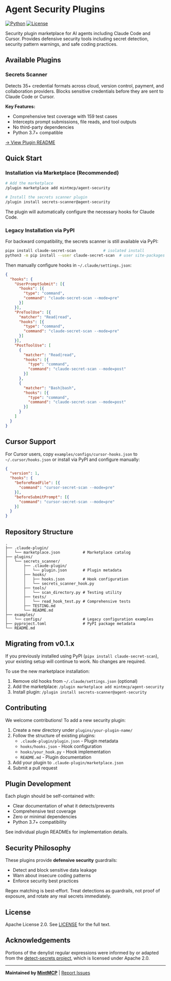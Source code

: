 # Agent Security Plugins

[![Python](https://img.shields.io/badge/python-3.7+-blue)]() [![License](https://img.shields.io/badge/license-Apache%202.0-blue)]()

Security plugin marketplace for AI agents including Claude Code and Cursor. Provides defensive security tools including secret detection, security pattern warnings, and safe coding practices.

## Available Plugins

### Secrets Scanner

Detects 35+ credential formats across cloud, version control, payment, and collaboration providers. Blocks sensitive credentials before they are sent to Claude Code or Cursor.

**Key Features:**
- Comprehensive test coverage with 159 test cases
- Intercepts prompt submissions, file reads, and tool outputs
- No third-party dependencies
- Python 3.7+ compatible

[→ View Plugin README](./plugins/secrets_scanner/README.md)

## Quick Start

### Installation via Marketplace (Recommended)

```bash
# Add the marketplace
/plugin marketplace add mintmcp/agent-security

# Install the secrets scanner plugin
/plugin install secrets-scanner@agent-security
```

The plugin will automatically configure the necessary hooks for Claude Code.

### Legacy Installation via PyPI

For backward compatibility, the secrets scanner is still available via PyPI:

```bash
pipx install claude-secret-scan            # isolated install
python3 -m pip install --user claude-secret-scan  # user site-packages
```

Then manually configure hooks in `~/.claude/settings.json`:

```json
{
  "hooks": {
    "UserPromptSubmit": [{
      "hooks": [{
        "type": "command",
        "command": "claude-secret-scan --mode=pre"
      }]
    }],
    "PreToolUse": [{
      "matcher": "Read|read",
      "hooks": [{
        "type": "command",
        "command": "claude-secret-scan --mode=pre"
      }]
    }],
    "PostToolUse": [
      {
        "matcher": "Read|read",
        "hooks": [{
          "type": "command",
          "command": "claude-secret-scan --mode=post"
        }]
      },
      {
        "matcher": "Bash|bash",
        "hooks": [{
          "type": "command",
          "command": "claude-secret-scan --mode=post"
        }]
      }
    ]
  }
}
```

## Cursor Support

For Cursor users, copy `examples/configs/cursor-hooks.json` to `~/.cursor/hooks.json` or install via PyPI and configure manually:

```json
{
  "version": 1,
  "hooks": {
    "beforeReadFile": [{
      "command": "cursor-secret-scan --mode=pre"
    }],
    "beforeSubmitPrompt": [{
      "command": "cursor-secret-scan --mode=pre"
    }]
  }
}
```

## Repository Structure

```
.
├── .claude-plugin/
│   └── marketplace.json          # Marketplace catalog
├── plugins/
│   └── secrets_scanner/
│       ├── .claude-plugin/
│       │   └── plugin.json       # Plugin metadata
│       ├── hooks/
│       │   ├── hooks.json        # Hook configuration
│       │   └── secrets_scanner_hook.py
│       ├── tools/
│       │   └── scan_directory.py # Testing utility
│       ├── tests/
│       │   └── read_hook_test.py # Comprehensive tests
│       ├── TESTING.md
│       └── README.md
├── examples/
│   └── configs/                  # Legacy configuration examples
├── pyproject.toml                # PyPI package metadata
└── README.md
```

## Migrating from v0.1.x

If you previously installed using PyPI (`pipx install claude-secret-scan`), your existing setup will continue to work. No changes are required.

To use the new marketplace installation:
1. Remove old hooks from `~/.claude/settings.json` (optional)
2. Add the marketplace: `/plugin marketplace add mintmcp/agent-security`
3. Install plugin: `/plugin install secrets-scanner@agent-security`

## Contributing

We welcome contributions! To add a new security plugin:

1. Create a new directory under `plugins/your-plugin-name/`
2. Follow the structure of existing plugins:
   - `.claude-plugin/plugin.json` - Plugin metadata
   - `hooks/hooks.json` - Hook configuration
   - `hooks/your_hook.py` - Hook implementation
   - `README.md` - Plugin documentation
3. Add your plugin to `.claude-plugin/marketplace.json`
4. Submit a pull request

## Plugin Development

Each plugin should be self-contained with:
- Clear documentation of what it detects/prevents
- Comprehensive test coverage
- Zero or minimal dependencies
- Python 3.7+ compatibility

See individual plugin READMEs for implementation details.

## Security Philosophy

These plugins provide **defensive security** guardrails:
- Detect and block sensitive data leakage
- Warn about insecure coding patterns
- Enforce security best practices

Regex matching is best-effort. Treat detections as guardrails, not proof of exposure, and rotate any real secrets immediately.

## License

Apache License 2.0. See [LICENSE](./LICENSE) for the full text.

## Acknowledgements

Portions of the denylist regular expressions were informed by or adapted from the [detect-secrets project](https://github.com/Yelp/detect-secrets), which is licensed under Apache 2.0.

---

**Maintained by [MintMCP](https://mintmcp.com)** | [Report Issues](https://github.com/mintmcp/agent-security/issues)
